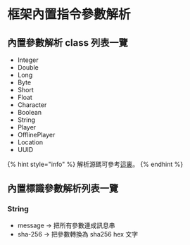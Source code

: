 # 框架內置指令參數解析

## 內置參數解析 class 列表一覽

* Integer
* Double
* Long
* Byte
* Short
* Float
* Character
* Boolean
* String
* Player
* OfflinePlayer
* Location
* UUID

{% hint style="info" %}
解析源碼可參考[這裏](https://github.com/eric2788/ELDependenci/blob/4be10baf95b63d53ef8d3f98b7fc5f9ce8309b52/ELDependenci-plugin/src/main/java/com/ericlam/mc/eld/ELDependenci.java#L195)。
{% endhint %}

## 內置標識參數解析列表一覽

### String

* message -> 把所有參數連成訊息串
* sha-256 -> 把參數轉換為 sha256 hex 文字
